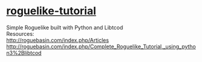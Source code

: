 # [roguelike-tutorial](http://rogueliketutorials.com/tutorials/tcod/v2/)
Simple Roguelike built with Python and Libtcod  
Resources:  
http://roguebasin.com/index.php/Articles  
http://roguebasin.com/index.php/Complete_Roguelike_Tutorial,_using_python3%2Blibtcod  
